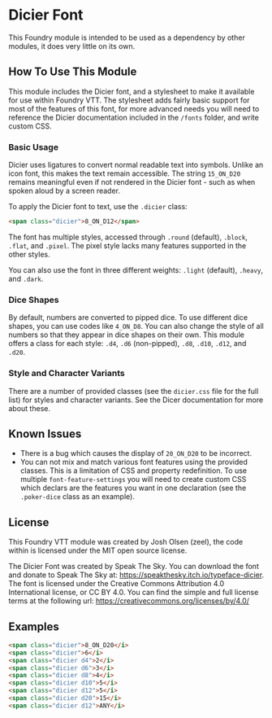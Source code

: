 # Dicier Font
This Foundry module is intended to be used as a dependency by other modules, it does very little on its own.

## How To Use This Module
This module includes the Dicier font, and a stylesheet to make it available for use within Foundry VTT. The stylesheet adds fairly basic support for most of the features of this font, for more advanced needs you will need to reference the Dicier documentation included in the `/fonts` folder, and write custom CSS.

### Basic Usage
Dicier uses ligatures to convert normal readable text into symbols. Unlike an icon font, this makes the text remain accessible. The string `15_ON_D20` remains meaningful even if not rendered in the Dicier font - such as when spoken aloud by a screen reader.

To apply the Dicier font to text, use the `.dicier` class:
```html
<span class="dicier">8_ON_D12</span>
```

The font has multiple styles, accessed through `.round` (default), `.block`, `.flat`, and `.pixel`. The pixel style lacks many features supported in the other styles.

You can also use the font in three different weights: `.light` (default), `.heavy`, and `.dark`.

### Dice Shapes
By default, numbers are converted to pipped dice. To use different dice shapes, you can use codes like `4_ON_D8`. You can also change the style of all numbers so that they appear in dice shapes on their own. This module offers a class for each style: `.d4`, `.d6` (non-pipped), `.d8`, `.d10`, `.d12`, and `.d20`.

### Style and Character Variants
There are a number of provided classes (see the `dicier.css` file for the full list) for styles and character variants. See the Dicer documentation for more about these.

## Known Issues
- There is a bug which causes the display of `20_ON_D20` to be incorrect.
- You can not mix and match various font features using the provided classes. This is a limitation of CSS and property redefinition. To use multiple `font-feature-settings` you will need to create custom CSS which declars are the features you want in one declaration (see the `.poker-dice` class as an example).

## License
This Foundry VTT module was created by Josh Olsen (zeel), the code within is licensed under the MIT open source license.

The Dicier Font was created by Speak The Sky. You can download the font and donate to Speak The Sky at: https://speakthesky.itch.io/typeface-dicier. The font is licensed under the Creative Commons Attribution 4.0 International license, or CC BY 4.0. You can find the simple and full license terms at the following url: https://creativecommons.org/licenses/by/4.0/


## Examples
```html
<span class="dicier">8_ON_D20</i>
<span class="dicier">6</i>
<span class="dicier d4">2</i>
<span class="dicier d6">3</i>
<span class="dicier d8">4</i>
<span class="dicier d10">5</i>
<span class="dicier d12">5</i>
<span class="dicier d20">15</i>
<span class="dicier d12">ANY</i>
```